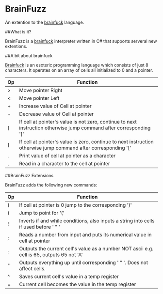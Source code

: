 # BrainFuzz
An extention to the [brainfuck](https://esolangs.org/wiki/Brainfuck) language.

##What is it?

BrainFuzz is a [brainfuck](https://esolangs.org/wiki/Brainfuck) interpreter written in C# that supports serveral new extentions.

##A bit about brainfuck

[Brainfuck](https://esolangs.org/wiki/Brainfuck) is an esoteric programming language which consists of just 8 characters. It operates on an array of cells all initialized to 0 and a pointer.

Op | Function
--- | ---
\> | Move pointer Right
\< | Move pointer Left
\+ | Increase value of Cell at pointer
\- | Decrease value of Cell at pointer
\[ | If cell at pointer's value is not zero, continue to next instruction otherwise jump command after corresponding ']'
\] | If cell at pointer's value is zero, continue to next instruction otherwise jump command after corresponding '['
\. | Print value of cell at pointer as a character
, | Read in a character to the cell at pointer

##BrainFuzz Extensions

BrainFuzz adds the following new commands:

Op | Function
--- | ---
\( | If cell at pointer is 0 jump to the corresponding ')'
\) | Jump to point for '('
\! | Inverts if and while conditions, also inputs a string into cells if used before ' " '
; | Reads a number from input and puts its numerical value in cell at pointer
\: | Outputs the current cell's value as a number NOT ascii e.g. cell is 65, outputs 65 not 'A'
" | Outputs everything up until corresponding ' " '. Does not affect cells.
\^ | Saves current cell's value in a temp register
= | Current cell becomes the value in the temp register
